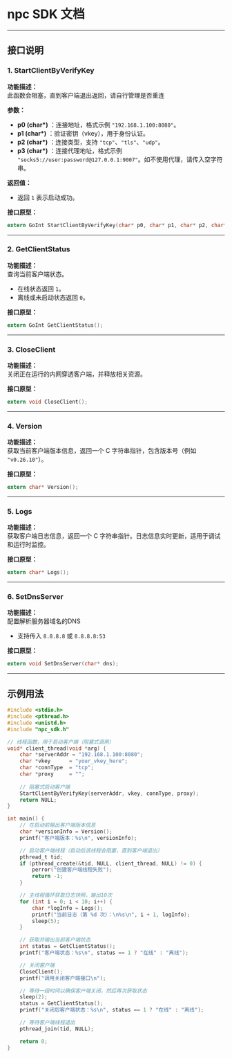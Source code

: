 # npc SDK 文档

---

## 接口说明

### 1. StartClientByVerifyKey

**功能描述：**  
此函数会阻塞，直到客户端退出返回，请自行管理是否重连

**参数：**  
- **p0 (char\*)** ：连接地址，格式示例 `"192.168.1.100:8080"`。
- **p1 (char\*)** ：验证密钥（vkey），用于身份认证。
- **p2 (char\*)** ：连接类型，支持 `"tcp"`、`"tls"`、`"udp"`。
- **p3 (char\*)** ：连接代理地址，格式示例 `"socks5://user:password@127.0.0.1:9007"`。如不使用代理，请传入空字符串。

**返回值：**  
- 返回 `1` 表示启动成功。

**接口原型：**
```c
extern GoInt StartClientByVerifyKey(char* p0, char* p1, char* p2, char* p3);
```

---

### 2. GetClientStatus

**功能描述：**  
查询当前客户端状态。  
- 在线状态返回 `1`。  
- 离线或未启动状态返回 `0`。

**接口原型：**
```c
extern GoInt GetClientStatus();
```

---

### 3. CloseClient

**功能描述：**  
关闭正在运行的内网穿透客户端，并释放相关资源。

**接口原型：**
```c
extern void CloseClient();
```

---

### 4. Version

**功能描述：**  
获取当前客户端版本信息，返回一个 C 字符串指针，包含版本号（例如 `"v0.26.10"`）。

**接口原型：**
```c
extern char* Version();
```

---

### 5. Logs

**功能描述：**  
获取客户端日志信息，返回一个 C 字符串指针。日志信息实时更新，适用于调试和运行时监控。

**接口原型：**
```c
extern char* Logs();
```

---

### 6. SetDnsServer

**功能描述：**  
配置解析服务器域名的DNS 
- 支持传入 `8.8.8.8` 或 `8.8.8.8:53`

**接口原型：**
```c
extern void SetDnsServer(char* dns);
```

---

## 示例用法

```c
#include <stdio.h>
#include <pthread.h>
#include <unistd.h>
#include "npc_sdk.h"

// 线程函数，用于启动客户端（阻塞式调用）
void* client_thread(void *arg) {
    char *serverAddr = "192.168.1.100:8080";
    char *vkey      = "your_vkey_here";
    char *connType  = "tcp";
    char *proxy     = "";
    
    // 阻塞式启动客户端
    StartClientByVerifyKey(serverAddr, vkey, connType, proxy);
    return NULL;
}

int main() {
    // 在启动前输出客户端版本信息
    char *versionInfo = Version();
    printf("客户端版本：%s\n", versionInfo);

    // 启动客户端线程（启动后该线程会阻塞，直到客户端退出）
    pthread_t tid;
    if (pthread_create(&tid, NULL, client_thread, NULL) != 0) {
        perror("创建客户端线程失败");
        return -1;
    }

    // 主线程循环获取日志快照，输出10次
    for (int i = 0; i < 10; i++) {
        char *logInfo = Logs();
        printf("当前日志（第 %d 次）：\n%s\n", i + 1, logInfo);
        sleep(5);
    }

    // 获取并输出当前客户端状态
    int status = GetClientStatus();
    printf("客户端状态：%s\n", status == 1 ? "在线" : "离线");

    // 关闭客户端
    CloseClient();
    printf("调用关闭客户端接口\n");

    // 等待一段时间以确保客户端关闭，然后再次获取状态
    sleep(2);
    status = GetClientStatus();
    printf("关闭后客户端状态：%s\n", status == 1 ? "在线" : "离线");

    // 等待客户端线程退出
    pthread_join(tid, NULL);

    return 0;
}
```

